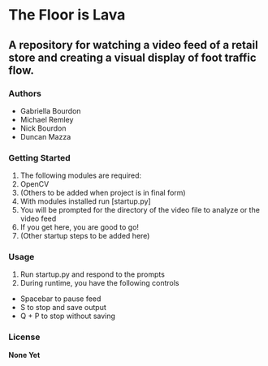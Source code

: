 # The Floor is Lava
## A repository for watching a video feed of a retail store and creating a visual display of foot traffic flow.
### Authors
* Gabriella Bourdon
* Michael Remley
* Nick Bourdon
* Duncan Mazza
### Getting Started
1. The following modules are required:
  1. OpenCV
  1. (Others to be added when project is in final form)
1. With modules installed run [startup.py]
  1. You will be prompted for the directory of the video file to analyze or the video feed
  1. If you get here, you are good to go!
  1. (Other startup steps to be added here)
### Usage
1. Run startup.py and respond to the prompts
1. During runtime, you have the following controls
  * Spacebar to pause feed
  * S to stop and save output
  * Q + P to stop without saving
### License
__None Yet__
